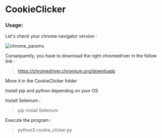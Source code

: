 # CookieClicker

### Usage:
Let's check your chrome navigator version :

![chrome_params](https://user-images.githubusercontent.com/65111947/141858987-dec8dae7-f1f6-4bdb-a9c8-32b5d50d8a61.PNG)
  
Consequently, you have to download the right chromedriver in the follow link :
> https://chromedriver.chromium.org/downloads
  
Move it in the CookieClicker folder
  
Install pip and python depending on your OS
  
Install Selenium :
> pip install Selenium

Execute the program :
> python3 cookie_clicker.py
